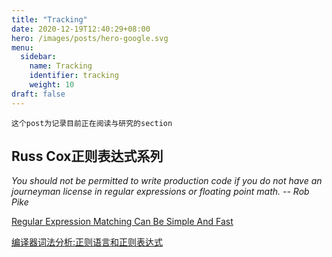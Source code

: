 ```yaml
---
title: "Tracking"
date: 2020-12-19T12:40:29+08:00
hero: /images/posts/hero-google.svg
menu:
  sidebar:
    name: Tracking
    identifier: tracking
    weight: 10
draft: false
---
```


`这个post为记录目前正在阅读与研究的section`

## Russ Cox正则表达式系列

*You should not be permitted to write production code if you do not have an journeyman license in regular expressions or floating point math. -- Rob Pike*

[Regular Expression Matching Can Be Simple And Fast](https://swtch.com/~rsc/regexp/regexp1.html)

[编译器词法分析:正则语言和正则表达式](https://www.cnblogs.com/Ninputer/archive/2011/06/08/2075714.html)

